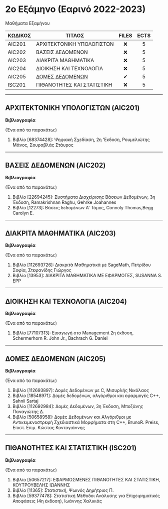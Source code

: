 # 2ο Εξάμηνο (Εαρινό 2022-2023)
Μαθήματα Εξαμήνου

| ΚΩΔΙΚΟΣ      | ΤΙΤΛΟΣ                                | FILES | ECTS |
| --------- | ------------------------------------ | :----: | :--: |
| AIC201 | ΑΡΧΙΤΕΚΤΟΝΙΚΗ ΥΠΟΛΟΓΙΣΤΩΝ             | ❌    | 5    |
| AIC202 | ΒΑΣΕΙΣ ΔΕΔΟΜΕΝΩΝ    | ❌ | 5    |
| AIC203 | ΔΙΑΚΡΙΤΑ ΜΑΘΗΜΑΤΙΚΑ                       | ❌  | 5    |
| AIC204 | ΔΙΟΙΚΗΣΗ ΚΑΙ ΤΕΧΝΟΛΟΓΙΑ                 | ❌    | 5    |
| AIC205 | [ΔΟΜΕΣ ΔΕΔΟΜΕΝΩΝ](/Semester2/Data%20Structures)    | ✔ | 5    |
| ISC201 | ΠΙΘΑΝΟΤΗΤΕΣ ΚΑΙ ΣΤΑΤΙΣΤΙΚΗ               | ❌    | 5    |
***
## ΑΡΧΙΤΕΚΤΟΝΙΚΗ ΥΠΟΛΟΓΙΣΤΩΝ (AIC201)
**Βιβλιογραφία**

(Ένα από τα παρακάτω:)

1. Βιβλίο [68374428]: Ψηφιακή Σχεδίαση, 2η 'Εκδοση, Ρουμελιώτης Μάνος, Σουραβλάς Στάυρος
***
## ΒΑΣΕΙΣ ΔΕΔΟΜΕΝΩΝ (AIC202)
**Βιβλιογραφία**

(Ένα από τα παρακάτω:)

1. Βιβλίο [22694245]: Συστήματα Διαχείρισης Βάσεων Δεδομένων, 3η Έκδοση, Ramakrishnan Raghu, Gehrke Joahannes
2. Βιβλίο [12273]: Βάσεις δεδομένων Α' Τόμος, Connoly Thomas,Begg Carolyn E.
***
## ΔΙΑΚΡΙΤΑ ΜΑΘΗΜΑΤΙΚΑ (AIC203)
**Βιβλιογραφία**

(Ένα από τα παρακάτω:)

1. Βιβλίο [112693726]: Διακριτά Μαθηματικά με SageMath, Πετρίδου Σοφία, Στεφανίδης Γιώργος
2. Βιβλίο [13953]: ΔΙΑΚΡΙΤΑ ΜΑΘΗΜΑΤΙΚΑ ΜΕ ΕΦΑΡΜΟΓΕΣ, SUSANNA S. EPP
***
## ΔΙΟΙΚΗΣΗ ΚΑΙ ΤΕΧΝΟΛΟΓΙΑ (AIC204)
**Βιβλιογραφία**

(Ένα από τα παρακάτω:)
1. Βιβλίο [77107313]: Εισαγωγή στο Management 2η έκδοση, Schermerhorn R. John Jr., Bachrach G. Daniel
***
## ΔΟΜΕΣ ΔΕΔΟΜΕΝΩΝ (AIC205)
**Βιβλιογραφία**

(Ένα από τα παρακάτω:)

1. Βιβλίο [112693897]: Δομές Δεδομένων με C, Μισυρλής Νικόλαος
2. Βιβλίο [18548971]: Δομές δεδομένων, αλγόριθμοι και εφαρμογές C++, Sahnii Sartaj
3. Βιβλίο [112692984]: Δομές Δεδομένων, 3η Έκδοση, Μποζάνης Παναγιώτης Δ.
4. Βιβλίο [50658958]: Δομές Δεδομένων και Αλγόριθμοι με Αντικειμενοστρεφή Σχεδιαστικά Μορφήματα στη C++, BrunoR. Preiss, Επιστ. Επιμ. Κώστας Κοντογιάννης
***
## ΠΙΘΑΝΟΤΗΤΕΣ ΚΑΙ ΣΤΑΤΙΣΤΙΚΗ (ISC201)
**Βιβλιογραφία**

(Ένα από τα παρακάτω:)

1. Βιβλίο [50657217]: ΕΦΑΡΜΟΣΜΕΝΕΣ ΠΙΘΑΝΟΤΗΤΕΣ ΚΑΙ ΣΤΑΤΙΣΤΙΚΗ, ΚΟΥΤΡΟΥΒΕΛΗΣ ΙΩΑΝΝΗΣ
2. Βιβλίο [11365]: Στατιστική, Ψωινός Δημήτριος Π.
3. Βιβλίο [59377478]: Στατιστική Μέθοδοι Ανάλυσης για Επιχειρηματικές Αποφάσεις (4η έκδοση), Ιωάννης Χαλικιάς
